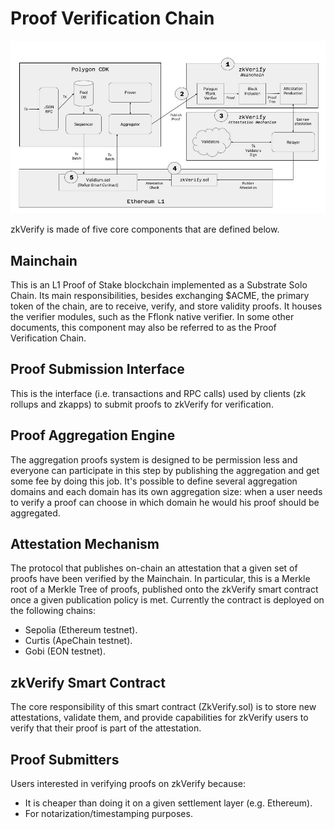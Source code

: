 # Proof Verification Chain

![alt_text](./img/zkverifyarch.png)

zkVerify is made of five core components that are defined below.

## Mainchain

This is an L1 Proof of Stake blockchain implemented as a Substrate Solo Chain. Its main responsibilities, besides exchanging $ACME, the primary token of the chain, are to receive, verify, and store validity proofs.  It houses the verifier modules, such as the Fflonk native verifier.  In some other documents, this component may also be referred to as the Proof Verification Chain.

## Proof Submission Interface

This is the interface (i.e. transactions and RPC calls) used by clients (zk rollups and zkapps) to submit proofs to zkVerify for verification.

## Proof Aggregation Engine

The aggregation proofs system is designed to be permission less and everyone can participate in this step by publishing the aggregation and get some fee by doing this job. It's possible to define several aggregation domains and each domain has its own aggregation size: when a user needs to verify a proof can choose in which domain he would his proof should be aggregated.

## Attestation Mechanism

The protocol that publishes on-chain an attestation that a given set of proofs have been verified by the Mainchain. In particular, this is a Merkle root of a Merkle Tree of proofs, published onto the zkVerify smart contract once a given publication policy is met. Currently the contract is deployed on the following chains:

- Sepolia (Ethereum testnet).
- Curtis (ApeChain testnet).
- Gobi (EON testnet).

## zkVerify Smart Contract

The core responsibility of this smart contract (ZkVerify.sol) is to store new attestations, validate them, and provide capabilities for zkVerify users to verify that their proof is part of the attestation.

## Proof Submitters

Users interested in verifying proofs on zkVerify because:

- It is cheaper than doing it on a given settlement layer (e.g. Ethereum).
- For notarization/timestamping purposes.
